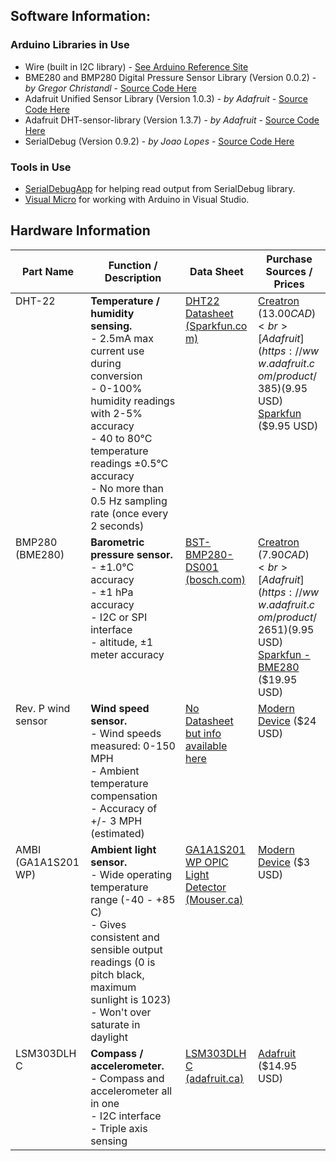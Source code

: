 ## Software Information:

### Arduino Libraries in Use
* Wire (built in I2C library) - [See Arduino Reference Site](https://www.arduino.cc/en/Reference/Wire)
* BME280 and BMP280 Digital Pressure Sensor Library (Version 0.0.2) - *by Gregor Christandl* - [Source Code Here](https://bitbucket.org/christandlg/bmx280mi)
* Adafruit Unified Sensor Library (Version 1.0.3) - *by Adafruit* - [Source Code Here](https://github.com/adafruit/Adafruit_Sensor)
* Adafruit DHT-sensor-library (Version 1.3.7) - *by Adafruit* - [Source Code Here](https://github.com/adafruit/DHT-sensor-library)
* SerialDebug (Version 0.9.2) - *by Joao Lopes* - [Source Code Here](https://github.com/JoaoLopesF/SerialDebug)

### Tools in Use
* [SerialDebugApp](https://github.com/JoaoLopesF/SerialDebug/tree/master/SerialDebugApp) for helping read output from SerialDebug library.
* [Visual Micro](https://www.visualmicro.com/) for working with Arduino in Visual Studio.
    
## Hardware Information

<div class="parts-table">

| Part Name | Function / Description | Data Sheet | Purchase Sources / Prices |
|-----------|------------------------|------------|---------------------------|
| DHT-22 | **Temperature / humidity sensing.**<br>- 2.5mA max current use during conversion<br>- 0-100% humidity readings with 2-5% accuracy<br>- 40 to 80°C temperature readings ±0.5°C accuracy<br>- No more than 0.5 Hz sampling rate (once every 2 seconds) | [DHT22 Datasheet (Sparkfun.com)](https://www.sparkfun.com/datasheets/Sensors/Temperature/DHT22.pdf) | [Creatron](https://www.creatroninc.com/product/dht22-humidity-and-temperature-sensor/) ($13.00 CAD)<br>[Adafruit](https://www.adafruit.com/product/385) ($9.95 USD)<br>[Sparkfun](https://www.sparkfun.com/products/10167) ($9.95 USD)|
| BMP280 (BME280) | **Barometric pressure sensor.**<br>- ±1.0°C accuracy<br>- ±1 hPa accuracy<br>- I2C or SPI interface<br>- altitude, ±1 meter accuracy | [BST-BMP280-DS001 (bosch.com)](https://ae-bst.resource.bosch.com/media/_tech/media/datasheets/BST-BMP280-DS001.pdf) | [Creatron](https://www.creatroninc.com/product/bmp280-barometric-sensor-300-to-1100hpa/) ($7.90 CAD)<br>[Adafruit](https://www.adafruit.com/product/2651) ($9.95 USD)<br>[Sparkfun - BME280](https://www.sparkfun.com/products/13676) ($19.95 USD)|
| Rev. P wind sensor | **Wind speed sensor.**<br>- Wind speeds measured: 0-150 MPH<br>- Ambient temperature compensation<br>- Accuracy of +/- 3 MPH (estimated) | [No Datasheet but info available here](https://moderndevice.com/uncategorized/calibrating-rev-p-wind-sensor-new-regression/?preview=true) | [Modern Device](https://moderndevice.com/product/wind-sensor-rev-p/) ($24 USD)|
| AMBI (GA1A1S201WP) | **Ambient light sensor.**<br>- Wide operating temperature range (-40 - +85 C)<br>- Gives consistent and sensible output readings (0 is pitch black, maximum sunlight is 1023)<br>- Won't over saturate in daylight | [GA1A1S201WP OPIC Light Detector (Mouser.ca)](https://www.mouser.ca/datasheet/2/365/GA1A1S201WP_Spec-184717.pdf) | [Modern Device](https://moderndevice.com/product/ambi-light-sensor/) ($3 USD)|
| LSM303DLHC | **Compass / accelerometer.**<br>- Compass and accelerometer all in one<br>- I2C interface<br>- Triple axis sensing | [LSM303DLHC (adafruit.ca)](https://cdn-shop.adafruit.com/datasheets/LSM303DLHC.PDF) | [Adafruit](https://www.adafruit.com/product/1120) ($14.95 USD)|


</div>

<style>
.parts-table table tr td:nth-child(1) {
        vertical-align: text-top;
        width: 25%;
        max-width: 100px;
}
.parts-table table tr td:nth-child(2) {
        vertical-align: text-top;
        width: 40%;
        max-width: 100px;
}
.parts-table table tr td:nth-child(3) {
        vertical-align: text-top;
        width: 15%;
        overflow: hidden;
        max-width: 100px;
}
.parts-table table tr td:nth-child(4) {
        vertical-align: text-top;
        width: 20%;
        overflow: hidden;
        max-width: 100px;
}
</style>

